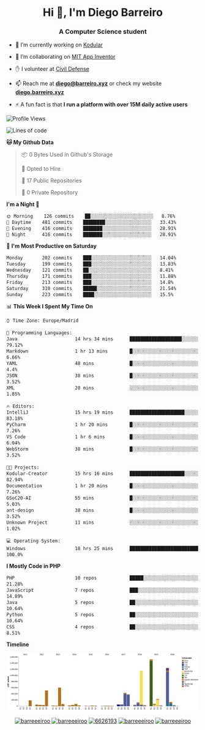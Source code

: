 <h1 align="center">Hi 👋, I'm Diego Barreiro</h1>
<h3 align="center">A Computer Science student</h3>

- 🔭 I’m currently working on [Kodular](https://www.kodular.io)

- 👯 I’m collaborating on [MIT App Inventor](https://github.com/mit-cml/appinventor-sources)

- ✋ I volunteer at [Civil Defense](https://proteccioncivil.sdc.gal)

- 📫 Reach me at **diego@barreiro.xyz** or check my website **[diego.barreiro.xyz](https://diego.barreiro.xyz)**

- ⚡ A fun fact is that **I run a platform with over 15M daily active users**

<!--START_SECTION:waka-->
![Profile Views](http://img.shields.io/badge/Profile%20Views-18-blue)

![Lines of code](https://img.shields.io/badge/From%20Hello%20World%20I%27ve%20Written-21.7%20million%20lines%20of%20code-blue)

**🐱 My Github Data** 

> 📦 0 Bytes Used in Github's Storage 
 > 
> 💼 Opted to Hire
 > 
> 📜 17 Public Repositories
 > 
> 🔑 0 Private Repository 
 > 
**I'm a Night 🦉** 

```text
🌞 Morning    126 commits    ██░░░░░░░░░░░░░░░░░░░░░░░   8.76% 
🌆 Daytime    481 commits    ████████░░░░░░░░░░░░░░░░░   33.43% 
🌃 Evening    416 commits    ███████░░░░░░░░░░░░░░░░░░   28.91% 
🌙 Night      416 commits    ███████░░░░░░░░░░░░░░░░░░   28.91%

```
📅 **I'm Most Productive on Saturday** 

```text
Monday       202 commits    ███░░░░░░░░░░░░░░░░░░░░░░   14.04% 
Tuesday      199 commits    ███░░░░░░░░░░░░░░░░░░░░░░   13.83% 
Wednesday    121 commits    ██░░░░░░░░░░░░░░░░░░░░░░░   8.41% 
Thursday     171 commits    ███░░░░░░░░░░░░░░░░░░░░░░   11.88% 
Friday       213 commits    ███░░░░░░░░░░░░░░░░░░░░░░   14.8% 
Saturday     310 commits    █████░░░░░░░░░░░░░░░░░░░░   21.54% 
Sunday       223 commits    ████░░░░░░░░░░░░░░░░░░░░░   15.5%

```


📊 **This Week I Spent My Time On** 

```text
⌚︎ Time Zone: Europe/Madrid

💬 Programming Languages: 
Java                     14 hrs 34 mins      ███████████████████░░░░░░   79.12% 
Markdown                 1 hr 13 mins        █░░░░░░░░░░░░░░░░░░░░░░░░   6.66% 
YAML                     48 mins             █░░░░░░░░░░░░░░░░░░░░░░░░   4.4% 
JSON                     38 mins             █░░░░░░░░░░░░░░░░░░░░░░░░   3.52% 
XML                      20 mins             ░░░░░░░░░░░░░░░░░░░░░░░░░   1.85%

🔥 Editors: 
IntelliJ                 15 hrs 19 mins      ████████████████████░░░░░   83.18% 
PyCharm                  1 hr 20 mins        █░░░░░░░░░░░░░░░░░░░░░░░░   7.26% 
VS Code                  1 hr 6 mins         █░░░░░░░░░░░░░░░░░░░░░░░░   6.04% 
WebStorm                 38 mins             █░░░░░░░░░░░░░░░░░░░░░░░░   3.52%

🐱‍💻 Projects: 
Kodular-Creator          15 hrs 16 mins      ████████████████████░░░░░   82.94% 
Documentation            1 hr 20 mins        █░░░░░░░░░░░░░░░░░░░░░░░░   7.26% 
GSoC20-AI                55 mins             █░░░░░░░░░░░░░░░░░░░░░░░░   5.03% 
ant-design               38 mins             █░░░░░░░░░░░░░░░░░░░░░░░░   3.52% 
Unknown Project          11 mins             ░░░░░░░░░░░░░░░░░░░░░░░░░   1.02%

💻 Operating System: 
Windows                  18 hrs 25 mins      █████████████████████████   100.0%

```

**I Mostly Code in PHP** 

```text
PHP                      10 repos            █████░░░░░░░░░░░░░░░░░░░░   21.28% 
JavaScript               7 repos             ███░░░░░░░░░░░░░░░░░░░░░░   14.89% 
Java                     5 repos             ██░░░░░░░░░░░░░░░░░░░░░░░   10.64% 
Python                   5 repos             ██░░░░░░░░░░░░░░░░░░░░░░░   10.64% 
CSS                      4 repos             ██░░░░░░░░░░░░░░░░░░░░░░░   8.51%

```


**Timeline**

![Chart not found](https://github.com/barreeeiroo/barreeeiroo/blob/master/charts/bar_graph.png) 


<!--END_SECTION:waka-->

<p align="center">
<a href="https://twitter.com/barreeeiroo" target="blank"><img align="center" src="https://cdn.jsdelivr.net/npm/simple-icons@3.0.1/icons/twitter.svg" alt="barreeeiroo" height="20" width="20" /></a>
<a href="https://linkedin.com/in/barreeeiroo" target="blank"><img align="center" src="https://cdn.jsdelivr.net/npm/simple-icons@3.0.1/icons/linkedin.svg" alt="barreeeiroo" height="20" width="20" /></a>
<a href="https://stackoverflow.com/users/6626193" target="blank"><img align="center" src="https://cdn.jsdelivr.net/npm/simple-icons@3.0.1/icons/stackoverflow.svg" alt="6626193" height="20" width="20" /></a>
<a href="https://fb.com/barreeeiroo" target="blank"><img align="center" src="https://cdn.jsdelivr.net/npm/simple-icons@3.0.1/icons/facebook.svg" alt="barreeeiroo" height="20" width="20" /></a>
<a href="https://instagram.com/barreeeiroo" target="blank"><img align="center" src="https://cdn.jsdelivr.net/npm/simple-icons@3.0.1/icons/instagram.svg" alt="barreeeiroo" height="20" width="20" /></a>
</p>
